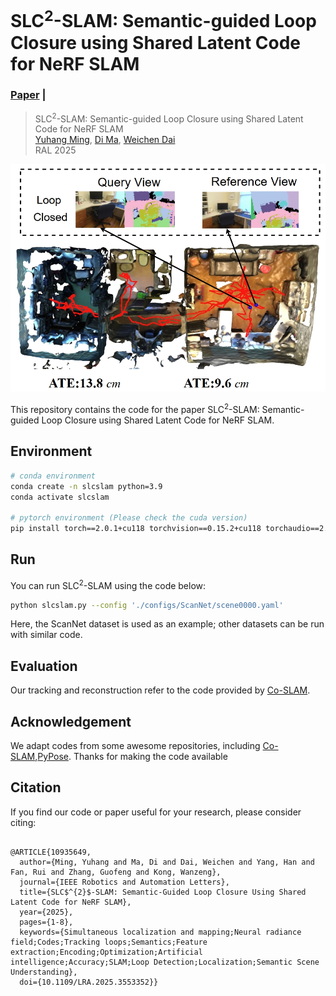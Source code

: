 # SLC<sup>2</sup>-SLAM: Semantic-guided Loop Closure using Shared Latent Code for NeRF SLAM


### [Paper](https://ieeexplore.ieee.org/document/10935649) |

> SLC<sup>2</sup>-SLAM: Semantic-guided Loop Closure using Shared Latent Code for NeRF SLAM <br />
> [Yuhang Ming](), [Di Ma](https://github.com/mmddi), [Weichen Dai]()<br />
> RAL 2025




<p align="center">
    <img src="https://github.com/mmddi/SLC2SLAM/blob/main/TEASER/0054.png" width="800">
</p>


<p>This repository contains the code for the paper SLC<sup>2</sup>-SLAM: Semantic-guided Loop Closure using Shared Latent Code for NeRF SLAM.</p>

## Environment
```bash
# conda environment
conda create -n slcslam python=3.9
conda activate slcslam

# pytorch environment (Please check the cuda version)
pip install torch==2.0.1+cu118 torchvision==0.15.2+cu118 torchaudio==2.0.2 

```

## Run

You can run  SLC<sup>2</sup>-SLAM using the code below:
```bash
python slcslam.py --config './configs/ScanNet/scene0000.yaml'
```
Here, the ScanNet dataset is used as an example; other datasets can be run with similar code.

## Evaluation
Our tracking and reconstruction refer to the code provided by [Co-SLAM](https://github.com/JingwenWang95/neural_slam_eval).

## Acknowledgement
We adapt codes from some awesome repositories, including [Co-SLAM](https://github.com/JingwenWang95/neural_slam_eval),[PyPose](https://github.com/pypose/pypose). Thanks for making the code available

## Citation

If you find our code or paper useful for your research, please consider citing:

```

@ARTICLE{10935649,
  author={Ming, Yuhang and Ma, Di and Dai, Weichen and Yang, Han and Fan, Rui and Zhang, Guofeng and Kong, Wanzeng},
  journal={IEEE Robotics and Automation Letters}, 
  title={SLC$^{2}$-SLAM: Semantic-Guided Loop Closure Using Shared Latent Code for NeRF SLAM}, 
  year={2025},
  pages={1-8},
  keywords={Simultaneous localization and mapping;Neural radiance field;Codes;Tracking loops;Semantics;Feature extraction;Encoding;Optimization;Artificial intelligence;Accuracy;SLAM;Loop Detection;Localization;Semantic Scene Understanding},
  doi={10.1109/LRA.2025.3553352}}
```
